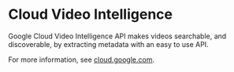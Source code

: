# Cloud Video Intelligence

Google Cloud Video Intelligence API makes videos searchable, and discoverable, by extracting metadata with an easy to use API.

For more information, see [cloud.google.com](https://cloud.google.com/video-intelligence/).
